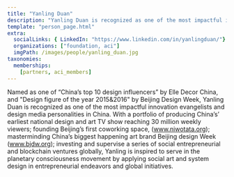```yaml
---
title: "Yanling Duan"
description: "Yanling Duan is recognized as one of the most impactful innovation evangelists and design media personalities in China."
template: "person_page.html"
extra:
  socialLinks: { LinkedIn: "https://www.linkedin.com/in/yanlingduan/"}
  organizations: ["foundation, aci"]
  imgPath: /images/people/yanling_duan.jpg
taxonomies:
  memberships:
    [partners, aci_members]
---
```


Named as one of “China’s top 10 design influencers” by Elle Decor China, and "Design figure of the year 2015&2016" by Beijing Design Week, Yanling Duan is recognized as one of the most impactful innovation evangelists and design media personalities in China. With a portfolio of producing China’s’ earliest national design and art TV show reaching 30 million weekly viewers; founding Beijing’s first coworking space, (www.niwotata.org); masterminding China’s biggest happening art brand Beijing design Week (www.bjdw.org); investing and supervise a series of social entrepreneurial and blockchain ventures globally, Yanling is inspired to serve in the planetary consciousness movement by applying social art and system design in entrepreneurial endeavors and global initiatives. 